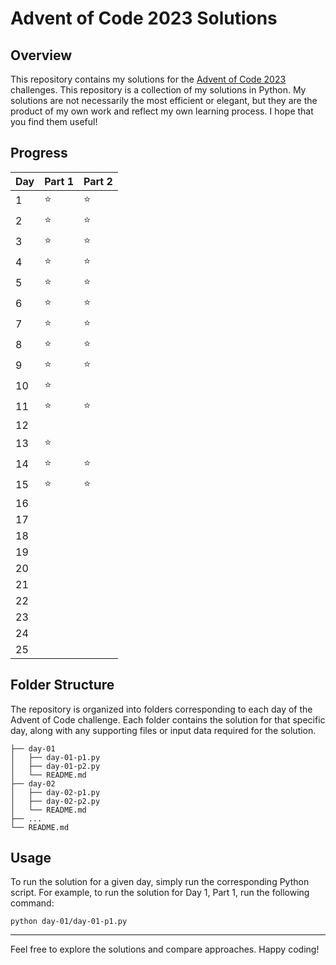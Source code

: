 # Advent of Code 2023 Solutions

## Overview

This repository contains my solutions for the [Advent of Code 2023](https://adventofcode.com/2023) challenges. This repository is a collection of my solutions in Python. My solutions are not necessarily the most efficient or elegant, but they are the product of my own work and reflect my own learning process. I hope that you find them useful!

## Progress

| Day | Part 1 | Part 2 |
| --- | ------ | ------ |
| 1   | :star: | :star: |
| 2   | :star: | :star: |
| 3   | :star: | :star: |
| 4   | :star: | :star: |
| 5   | :star: | :star: |
| 6   | :star: | :star: |
| 7   | :star: | :star: |
| 8   | :star: | :star: |
| 9   | :star: | :star: |
| 10  | :star: |        |
| 11  | :star: | :star: |
| 12  |        |        |
| 13  | :star: |        |
| 14  | :star: | :star: |
| 15  | :star: | :star: |
| 16  |        |        |
| 17  |        |        |
| 18  |        |        |
| 19  |        |        |
| 20  |        |        |
| 21  |        |        |
| 22  |        |        |
| 23  |        |        |
| 24  |        |        |
| 25  |        |        |

## Folder Structure

The repository is organized into folders corresponding to each day of the Advent of Code challenge. Each folder contains the solution for that specific day, along with any supporting files or input data required for the solution.

```
├── day-01
│   ├── day-01-p1.py
│   ├── day-01-p2.py
│   └── README.md
├── day-02
│   ├── day-02-p1.py
│   ├── day-02-p2.py
│   └── README.md
├── ...
└── README.md
```

## Usage

To run the solution for a given day, simply run the corresponding Python script. For example, to run the solution for Day 1, Part 1, run the following command:

```
python day-01/day-01-p1.py
```

---

Feel free to explore the solutions and compare approaches. Happy coding!
